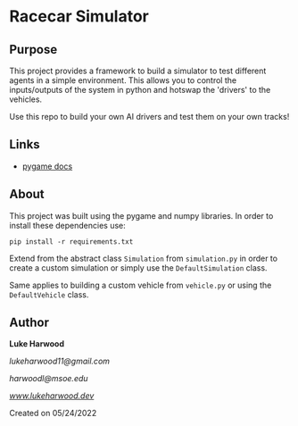 # Racecar Simulator

## Purpose

This project provides a framework to build a simulator to test different agents in a simple environment. This allows you to control the inputs/outputs of the system in python and hotswap the 'drivers' to the vehicles.

Use this repo to build your own AI drivers and test them on your own tracks!

## Links

- [pygame docs](https://www.pygame.org/docs/)

## About
This project was built using the pygame and numpy libraries. In order to install these dependencies use: 

```
pip install -r requirements.txt
```

Extend from the abstract class `Simulation` from `simulation.py` in order to create a custom simulation or simply use the `DefaultSimulation` class.

Same applies to building a custom vehicle from `vehicle.py` or using the `DefaultVehicle` class.

## Author

**Luke Harwood** 

_lukeharwood11@gmail.com_

_harwoodl@msoe.edu_ 

_www.lukeharwood.dev_

Created on 05/24/2022


